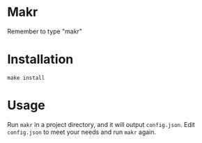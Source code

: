 Makr
====

Remember to type "makr"

# Installation
```
make install
```

# Usage
Run `makr` in a project directory, and it will output `config.json`. Edit `config.json` to meet your needs and run `makr` again.
